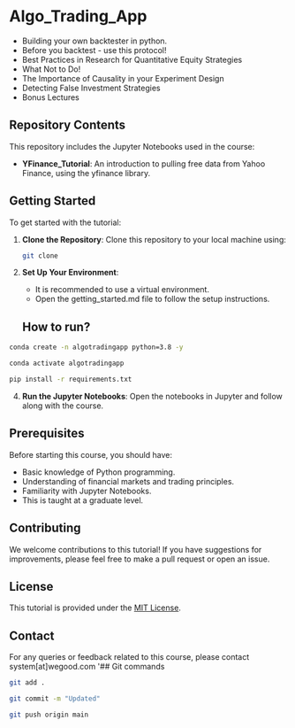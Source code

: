 # Algo_Trading_App


- Building your own backtester in python.
- Before you backtest - use this protocol!
- Best Practices in Research for Quantitative Equity Strategies
- What Not to Do!
- The Importance of Causality in your Experiment Design
- Detecting False Investment Strategies
- Bonus Lectures

## Repository Contents

This repository includes the Jupyter Notebooks used in the course:

- **YFinance_Tutorial**: An introduction to pulling free data from Yahoo Finance, using the yfinance library.

## Getting Started

To get started with the tutorial:

1. **Clone the Repository**: Clone this repository to your local machine using:
   ```bash
   git clone 
   ```

2. **Set Up Your Environment**:
    - It is recommended to use a virtual environment.
    - Open the getting_started.md file to follow the setup instructions.
    ## How to run?

```bash
conda create -n algotradingapp python=3.8 -y
```

```bash
conda activate algotradingapp
```

```bash
pip install -r requirements.txt
```




4. **Run the Jupyter Notebooks**: Open the notebooks in Jupyter and follow along with the course.

## Prerequisites

Before starting this course, you should have:

- Basic knowledge of Python programming.
- Understanding of financial markets and trading principles.
- Familiarity with Jupyter Notebooks.
- This is taught at a graduate level.

## Contributing

We welcome contributions to this tutorial! If you have suggestions for improvements, please feel free to make a pull request or open an issue.

## License

This tutorial is provided under the [MIT License](LICENSE).

## Contact

For any queries or feedback related to this course, please contact system[at]wegood.com
'## Git commands

```bash
git add .

git commit -m "Updated"

git push origin main
```
